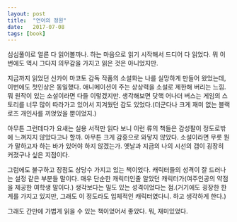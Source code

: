 ```yaml
---
layout: post
title:  "언어의 정원"
date:   2017-07-08
tags: [book]
---
```


심심풀이로 얼른 다 읽어볼까나. 하는 마음으로 읽기 시작해서 드디어 다 읽었다. 뭐 이번에도 역시 그다지 의무감을 가지고 읽은 것은 아니었지만. 

  지금까지 읽었던 신카이 마코토 감독 작품의 소설화는 나를 실망하게 만들어 왔었는데, 이번에도 첫인상은 동일했다. 애니메이션이 주는 상상력을 소설로 제한해 버리는 느낌. 뭐 원작이 있는 소설이라면 다들 이렇겠지만. 생각해보면 닷핵 어나더 버스는 게임의 스토리를 너무 많이 따라가고 있어서 지겨웠던 감도 있었다.(더군다나 크게 재미 없는 블랙로즈 개인사를 끼얹었을 뿐이었지.) 

  아무튼 그런데다가 요새는 실용 서적만 읽다 보니 이런 류의 책들은 감성팔이 정도로밖에 느껴지지 않았다고나 할까. 아무튼 크게 감흥으로 와닿지 않았다. 소설이라면 무릇 뭔가 말하고자 하는 바가 있어야 하지 않겠는가. 옛날과 지금의 나의 시선의 갭이 굉장히 커졌구나 싶은 지점이다. 

  그럼에도 불구하고 장점도 상당수 가지고 있는 책이었다. 캐릭터들의 성격이 잘 드러나는 설정 같은 부분들 말이다. 매우 단순한 캐릭터인줄 알았던 캐릭터가(여주인공의 약점을 제공한 여학생 말이다.) 생각보다는 밀도 있는 성격이었다는 점.(거기에도 굉장한 한계를 가지고 있지만, 그래도 이 정도라도 입체적인 캐릭터였다니. 하고 생각하게 한다.) 

  그래도 간만에 가볍게 읽을 수 있는 책이었어서 좋았다. 뭐, 재미있었다.